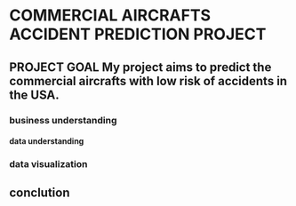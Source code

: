 <h1>COMMERCIAL AIRCRAFTS ACCIDENT PREDICTION PROJECT</h1>

<h2>PROJECT GOAL <b> My project aims to predict the commercial aircrafts with low risk of accidents in the USA.</b></h2>
<h3> </h3>
<h3>business understanding</h3>
<h4>data understanding</h4>
<h3>data visualization</h3>
<h2>conclution</h2>

